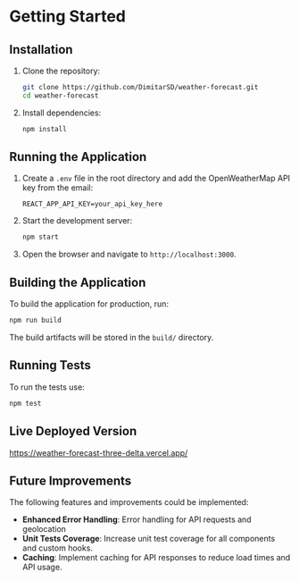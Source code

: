 # Getting Started

## Installation

1. Clone the repository:

   ```sh
   git clone https://github.com/DimitarSD/weather-forecast.git
   cd weather-forecast
   ```

2. Install dependencies:

   ```sh
   npm install
   ```

## Running the Application

1. Create a `.env` file in the root directory and add the OpenWeatherMap API key from the email:

   ```env
   REACT_APP_API_KEY=your_api_key_here
   ```

2. Start the development server:

   ```sh
   npm start
   ```

3. Open the browser and navigate to `http://localhost:3000`.

## Building the Application

To build the application for production, run:

```sh
npm run build
```

The build artifacts will be stored in the `build/` directory.

## Running Tests

To run the tests use:

```sh
npm test
```

## Live Deployed Version

https://weather-forecast-three-delta.vercel.app/

## Future Improvements

The following features and improvements could be implemented:

- **Enhanced Error Handling**: Error handling for API requests and geolocation
- **Unit Tests Coverage**: Increase unit test coverage for all components and custom hooks.
- **Caching**: Implement caching for API responses to reduce load times and API usage.
